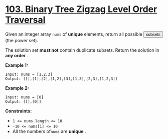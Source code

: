 # [103. Binary Tree Zigzag Level Order Traversal](https://leetcode.com/problems/binary-tree-zigzag-level-order-traversal/description/)

Given an integer array <code>nums</code> of **unique** elements, return all
possible
<button type="button" aria-haspopup="dialog" aria-expanded="false" aria-controls="radix-:r1m:" data-state="closed" class="">subsets</button>
(the power set).

The solution set **must not** contain duplicate subsets. Return the solution in
**any order** .

**Example 1:**

```
Input: nums = [1,2,3]
Output: [[],[1],[2],[1,2],[3],[1,3],[2,3],[1,2,3]]
```

**Example 2:**

```
Input: nums = [0]
Output: [[],[0]]
```

**Constraints:**

- <code>1 <= nums.length <= 10</code>
- <code>-10 <= nums[i] <= 10</code>
- All the numbers of<code>nums</code> are **unique** .
